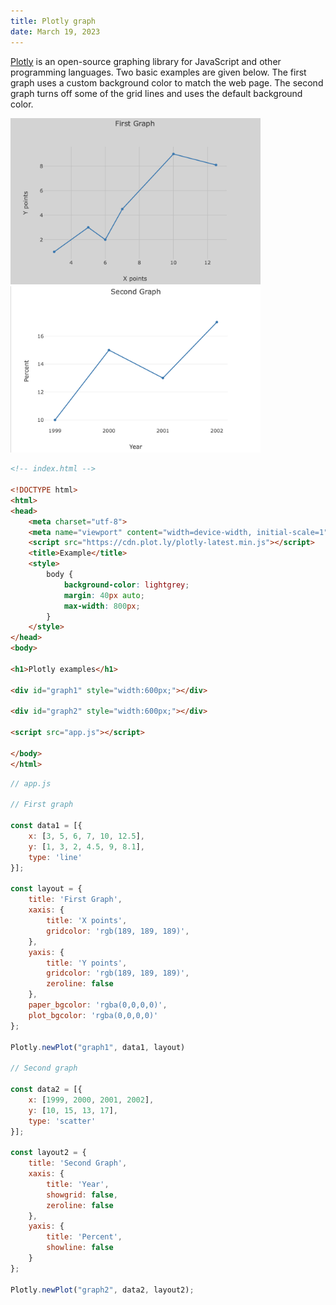 ```yaml
---
title: Plotly graph
date: March 19, 2023
---
```


[Plotly](https://plotly.com) is an open-source graphing library for JavaScript and other programming languages. Two basic examples are given below. The first graph uses a custom background color to match the web page. The second graph turns off some of the grid lines and uses the default background color.

<img src="../../assets/images/javascript-graph1.png" style="max-width:400px;" alt="input number">

<img src="../../assets/images/javascript-graph2.png" style="max-width:400px;" alt="input number">

```html
<!-- index.html -->

<!DOCTYPE html>
<html>
<head>
    <meta charset="utf-8">
    <meta name="viewport" content="width=device-width, initial-scale=1">
    <script src="https://cdn.plot.ly/plotly-latest.min.js"></script>
    <title>Example</title>
    <style>
        body {
            background-color: lightgrey;
            margin: 40px auto;
            max-width: 800px;
        }
    </style>
</head>
<body>

<h1>Plotly examples</h1>

<div id="graph1" style="width:600px;"></div>

<div id="graph2" style="width:600px;"></div>

<script src="app.js"></script>

</body>
</html>
```

```javascript
// app.js

// First graph

const data1 = [{
    x: [3, 5, 6, 7, 10, 12.5],
    y: [1, 3, 2, 4.5, 9, 8.1],
    type: 'line'
}];

const layout = {
    title: 'First Graph',
    xaxis: {
        title: 'X points',
        gridcolor: 'rgb(189, 189, 189)',
    },
    yaxis: {
        title: 'Y points',
        gridcolor: 'rgb(189, 189, 189)',
        zeroline: false
    },
    paper_bgcolor: 'rgba(0,0,0,0)',
    plot_bgcolor: 'rgba(0,0,0,0)'
};

Plotly.newPlot("graph1", data1, layout)

// Second graph

const data2 = [{
    x: [1999, 2000, 2001, 2002],
    y: [10, 15, 13, 17],
    type: 'scatter'
}];

const layout2 = {
    title: 'Second Graph',
    xaxis: {
        title: 'Year',
        showgrid: false,
        zeroline: false
    },
    yaxis: {
        title: 'Percent',
        showline: false
    }
};

Plotly.newPlot("graph2", data2, layout2);
```
